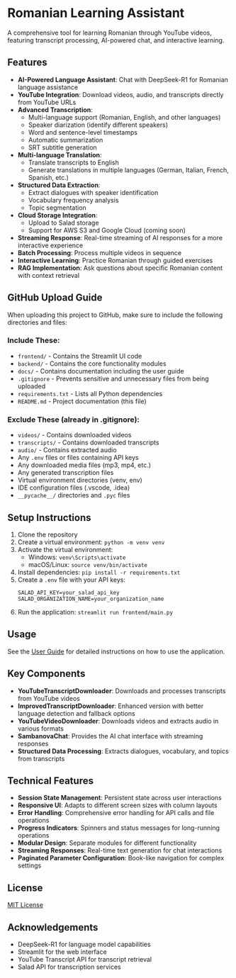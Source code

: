 # Romanian Learning Assistant

A comprehensive tool for learning Romanian through YouTube videos, featuring transcript processing, AI-powered chat, and interactive learning.

## Features

- **AI-Powered Language Assistant**: Chat with DeepSeek-R1 for Romanian language assistance
- **YouTube Integration**: Download videos, audio, and transcripts directly from YouTube URLs
- **Advanced Transcription**:
  - Multi-language support (Romanian, English, and other languages)
  - Speaker diarization (identify different speakers)
  - Word and sentence-level timestamps
  - Automatic summarization
  - SRT subtitle generation
- **Multi-language Translation**:
  - Translate transcripts to English
  - Generate translations in multiple languages (German, Italian, French, Spanish, etc.)
- **Structured Data Extraction**:
  - Extract dialogues with speaker identification
  - Vocabulary frequency analysis
  - Topic segmentation
- **Cloud Storage Integration**:
  - Upload to Salad storage
  - Support for AWS S3 and Google Cloud (coming soon)
- **Streaming Response**: Real-time streaming of AI responses for a more interactive experience
- **Batch Processing**: Process multiple videos in sequence
- **Interactive Learning**: Practice Romanian through guided exercises
- **RAG Implementation**: Ask questions about specific Romanian content with context retrieval

## GitHub Upload Guide

When uploading this project to GitHub, make sure to include the following directories and files:

### Include These:

- `frontend/` - Contains the Streamlit UI code
- `backend/` - Contains the core functionality modules
- `docs/` - Contains documentation including the user guide
- `.gitignore` - Prevents sensitive and unnecessary files from being uploaded
- `requirements.txt` - Lists all Python dependencies
- `README.md` - Project documentation (this file)

### Exclude These (already in .gitignore):

- `videos/` - Contains downloaded videos
- `transcripts/` - Contains downloaded transcripts
- `audio/` - Contains extracted audio
- Any `.env` files or files containing API keys
- Any downloaded media files (mp3, mp4, etc.)
- Any generated transcription files
- Virtual environment directories (venv, env)
- IDE configuration files (.vscode, .idea)
- `__pycache__/` directories and `.pyc` files

## Setup Instructions

1. Clone the repository
2. Create a virtual environment: `python -m venv venv`
3. Activate the virtual environment:
   - Windows: `venv\Scripts\activate`
   - macOS/Linux: `source venv/bin/activate`
4. Install dependencies: `pip install -r requirements.txt`
5. Create a `.env` file with your API keys:
   ```
   SALAD_API_KEY=your_salad_api_key
   SALAD_ORGANIZATION_NAME=your_organization_name
   ```
6. Run the application: `streamlit run frontend/main.py`

## Usage

See the [User Guide](docs/user_guide.md) for detailed instructions on how to use the application.

## Key Components

- **YouTubeTranscriptDownloader**: Downloads and processes transcripts from YouTube videos
- **ImprovedTranscriptDownloader**: Enhanced version with better language detection and fallback options
- **YouTubeVideoDownloader**: Downloads videos and extracts audio in various formats
- **SambanovaChat**: Provides the AI chat interface with streaming responses
- **Structured Data Processing**: Extracts dialogues, vocabulary, and topics from transcripts

## Technical Features

- **Session State Management**: Persistent state across user interactions
- **Responsive UI**: Adapts to different screen sizes with column layouts
- **Error Handling**: Comprehensive error handling for API calls and file operations
- **Progress Indicators**: Spinners and status messages for long-running operations
- **Modular Design**: Separate modules for different functionality
- **Streaming Responses**: Real-time text generation for chat interactions
- **Paginated Parameter Configuration**: Book-like navigation for complex settings

## License

[MIT License](LICENSE)

## Acknowledgements

- DeepSeek-R1 for language model capabilities
- Streamlit for the web interface
- YouTube Transcript API for transcript retrieval
- Salad API for transcription services